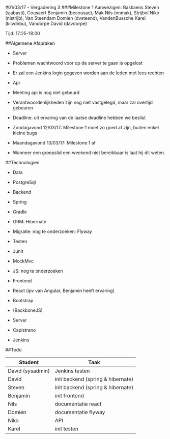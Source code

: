 #01/03/17 - Vergadering 3
###Milestone 1
Aanwezigen: Bastiaens Steven (sjabasti), Cousaert Benjamin (becousae), Mak Nils (nnmak), Strijbol Niko (nistrijb), Van Steendam Domien (dvsteend), VandenBussche Karel (klivdnbu), Vandorpe David (davdorpe)  

Tijd: 17:25-18:00

##Algemene Afspraken


* Server
 * Problemen wachtwoord voor op de server te gaan is opgelost
 * Er zal een Jenkins login gegeven worden aan de leden met lees rechten
 
 
* Api
 * Meeting api is nog niet gebeurd
 
* Verantwoordenlijkheden zijn nog niet vastgelegd, maar zal overtijd gebeuren

* Deadline: uit ervaring van de laatse deadline hebben we beslist
 * Zondagavond 12/03/17: Milestone 1 moet zo goed af zijn, buiten enkel kleine bugs
 * Maandagavond 13/03/17: Milestone 1 af

* Wanneer een groepslid een weekend niet bereikbaar is laat hij dit weten.

##Technologien
* Data
 * PostgreSql
* Backend
 * Spring
 * Gradle
 * ORM: Hibernate
 * Migratie: nog te onderzoeken: Flyway
* Testen
 * Junit
 * MockMvc
 * JS: nog te onderzoeken
* Frontend
 * React (ipv van Angular, Benjamin heeft ervaring)
 * Bootstrap
 * (BackboneJS)

* Server
 * Capistrano
 * Jenkins

 
##Todo

|Student | Taak|
|----|----|
|David (sysadmin)|	Jenkins testen |
|David|	init backend (spring & hibernate)|
|Steven| init backend (spring & hibernate)| 
|Benjamin| init frontend|
|Nils| documentatie react|
|Domien| documentatie flyway|
|Niko| API|
|Karel| init testen| 


